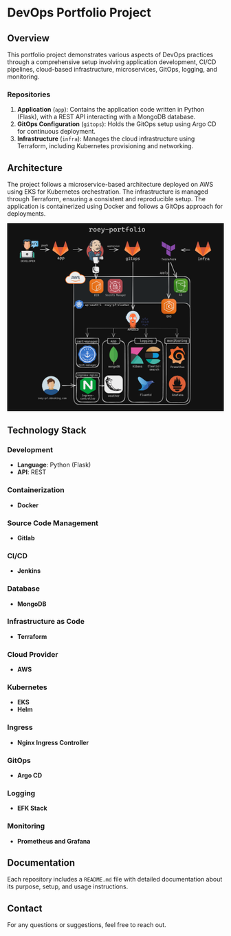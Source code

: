 # DevOps Portfolio Project

## Overview

This portfolio project demonstrates various aspects of DevOps practices through a comprehensive setup involving application development, CI/CD pipelines, cloud-based infrastructure, microservices, GitOps, logging, and monitoring.

### Repositories

1. **Application** (`app`): Contains the application code written in Python (Flask), with a REST API interacting with a MongoDB database.
2. **GitOps Configuration** (`gitops`): Holds the GitOps setup using Argo CD for continuous deployment.
3. **Infrastructure** (`infra`): Manages the cloud infrastructure using Terraform, including Kubernetes provisioning and networking.

## Architecture

The project follows a microservice-based architecture deployed on AWS using EKS for Kubernetes orchestration. The infrastructure is managed through Terraform, ensuring a consistent and reproducible setup. The application is containerized using Docker and follows a GitOps approach for deployments.

![Architecture Diagram](gitops/images/Full_architecture.png)

## Technology Stack

### Development

- **Language**: Python (Flask)
- **API**: REST

### Containerization

- **Docker**

### Source Code Management

- **Gitlab**

### CI/CD

- **Jenkins**

### Database

- **MongoDB**

### Infrastructure as Code

- **Terraform**

### Cloud Provider

- **AWS**

### Kubernetes

- **EKS**
- **Helm**

### Ingress

- **Nginx Ingress Controller**

### GitOps

- **Argo CD**

### Logging

- **EFK Stack**

### Monitoring

- **Prometheus and Grafana**

## Documentation

Each repository includes a `README.md` file with detailed documentation about its purpose, setup, and usage instructions.

## Contact

For any questions or suggestions, feel free to reach out.
